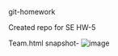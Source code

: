 git-homework

Created repo for SE HW-5

Team.html snapshot-
![image](https://github.com/user-attachments/assets/c8ed71f8-770e-4686-9f07-c8c985fa2f1a)

